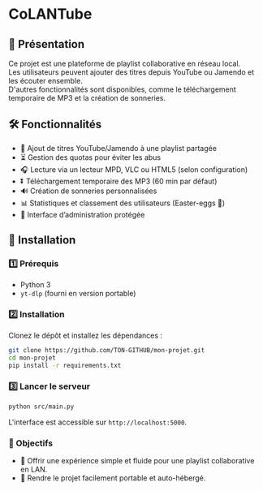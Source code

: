 # CoLANTube

## 📖 Présentation  
Ce projet est une plateforme de playlist collaborative en réseau local.  
Les utilisateurs peuvent ajouter des titres depuis YouTube ou Jamendo et les écouter ensemble.  
D'autres fonctionnalités sont disponibles, comme le téléchargement temporaire de MP3 et la création de sonneries.  

## 🛠️ Fonctionnalités  
- 🎵 Ajout de titres YouTube/Jamendo à une playlist partagée  
- ⏳ Gestion des quotas pour éviter les abus  
- 🎧 Lecture via un lecteur MPD, VLC  ou HTML5 (selon configuration)
- ⏬ Téléchargement temporaire des MP3 (60 min par défaut)  
- 🔊 Création de sonneries personnalisées  
- 📊 Statistiques et classement des utilisateurs (Easter-eggs 🎉)  
- 🔑 Interface d’administration protégée  

## 🚀 Installation  
### 1️⃣ Prérequis  
- Python 3  
- `yt-dlp` (fourni en version portable)  

### 2️⃣ Installation  
Clonez le dépôt et installez les dépendances :  
```sh
git clone https://github.com/TON-GITHUB/mon-projet.git
cd mon-projet
pip install -r requirements.txt
```
### 3️⃣ Lancer le serveur
```sh
python src/main.py
```
L'interface est accessible sur `http://localhost:5000`.

### 🎯 Objectifs
- 📌 Offrir une expérience simple et fluide pour une playlist collaborative en LAN.
- 📌 Rendre le projet facilement portable et auto-hébergé.
